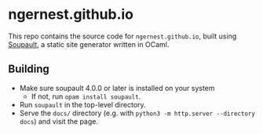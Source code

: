 # ngernest.github.io

This repo contains the source code for `ngernest.github.io`, 
built using [Soupault](https://soupault.app), a static site generator written in OCaml. 

## Building
* Make sure soupault 4.0.0 or later is installed on your system
  * If not, run `opam install soupault`. 
* Run `soupault` in the top-level directory.
* Serve the `docs/` directory (e.g. with `python3 -m http.server --directory docs`) and visit the page.




 
